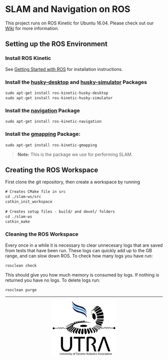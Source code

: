 # SLAM and Navigation on ROS #

This project runs on ROS Kinetic for Ubuntu 16.04. Please check out our [Wiki](https://github.com/UTRA-ART/SLAM/wiki#getting-started-with-ros) for more information.

## Setting up the ROS Environment ##

### Install ROS Kinetic
See [Getting Started with ROS](https://github.com/UTRA-ART/SLAM/wiki#getting-started-with-ros) for installation instructions.

### Install the [husky-desktop]() and [husky-simulator]() Packages
```sudo apt-get update
sudo apt-get install ros-kinetic-husky-desktop
sudo apt-get install ros-kinetic-husky-simulator
```

### Install the [navigation](http://wiki.ros.org/navigation) Package
```
sudo apt-get install ros-kinetic-navigation
```

### Install the [gmapping](http://wiki.ros.org/gmapping) Package:
```
sudo apt-get install ros-kinetic-gmapping
```
> **Note:** This is the package we use for performing SLAM.

## Creating the ROS Workspace
First clone the git repository, then create a workspace by running
```
# Creates CMake file in src
cd ./slam-ws/src
catkin_init_workspace

# Creates setup files - build/ and devel/ folders
cd ./slam-ws
catkin_make
```

### Cleaning the ROS Workspace 
Every once in a while it is necessary to clear unnecesary logs that are saved from tests that have been run. These logs can quickly add up to the GB range, and can slow down ROS. To check how many logs you have run:

```
rosclean check
```

This should give you how much memory is consumed by logs. If nothing is returned you have no logs. 
To delete logs run:

```
rosclean purge
``` 

---
<p align="center">
<img src="https://raw.githubusercontent.com/UTRA-ART/SLAM/dev/docs/res/utra-logo.png" alt="UTRA logo" width="200"/>
</p>
